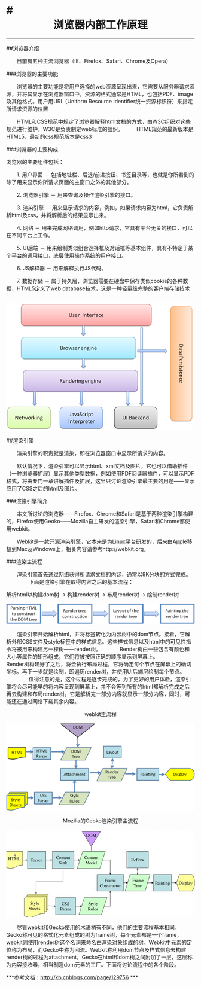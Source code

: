 #<div align = center>浏览器内部工作原理</div>
=============================================

***

##浏览器介绍

&emsp;&emsp;目前有五种主流浏览器（IE、Firefox、Safari、Chrome及Opera）

###浏览器的主要功能

&emsp;&emsp;浏览器的主要功能是将用户选择的web资源呈现出来，它需要从服务器请求资源，并将其显示在浏览器窗口中，资源的格式通常是HTML，也包括PDF、image及其他格式。用户用URI（Uniform Resource Identifier统一资源标识符）来指定所请求资源的位置

&emsp;&emsp;HTML和CSS规范中规定了浏览器解释html文档的方式，由W3C组织对这些规范进行维护，W3C是负责制定web标准的组织。
　　
HTML规范的最新版本是HTML5，最新的css规范版本是css3

###浏览器的主要构成

浏览器的主要组件包括：

&emsp;&emsp;1. 用户界面 － 包括地址栏、后退/前进按钮、书签目录等，也就是你所看到的除了用来显示你所请求页面的主窗口之外的其他部分。

&emsp;&emsp;2. 浏览器引擎 － 用来查询及操作渲染引擎的接口。

&emsp;&emsp;3. 渲染引擎 － 用来显示请求的内容，例如，如果请求内容为html，它负责解析html及css，并将解析后的结果显示出来。

&emsp;&emsp;4. 网络 － 用来完成网络调用，例如http请求，它具有平台无关的接口，可以在不同平台上工作。

&emsp;&emsp;5. UI后端 － 用来绘制类似组合选择框及对话框等基本组件，具有不特定于某个平台的通用接口，底层使用操作系统的用户接口。

&emsp;&emsp;6. JS解释器 － 用来解释执行JS代码。

&emsp;&emsp;7. 数据存储 － 属于持久层，浏览器需要在硬盘中保存类似cookie的各种数据，HTML5定义了web database技术，这是一种轻量级完整的客户端存储技术

&emsp;&emsp;&emsp;&emsp;&emsp;&emsp;![](../images/web-001.png)

##渲染引擎

&emsp;&emsp;渲染引擎的职责就是渲染，即在浏览器窗口中显示所请求的内容。

&emsp;&emsp;默认情况下，渲染引擎可以显示html、xml文档及图片，它也可以借助插件（一种浏览器扩展）显示其他类型数据，例如使用PDF阅读器插件，可以显示PDF格式，将由专门一章讲解插件及扩展，这里只讨论渲染引擎最主要的用途——显示应用了CSS之后的html及图片。

###渲染引擎简介

&emsp;&emsp;本文所讨论的浏览器——Firefox、Chrome和Safari是基于两种渲染引擎构建的，Firefox使用Geoko——Mozilla自主研发的渲染引擎，Safari和Chrome都使用webkit。

&emsp;&emsp;Webkit是一款开源渲染引擎，它本来是为Linux平台研发的，后来由Apple移植到Mac及Windows上，相关内容请参考http://webkit.org。

###渲染主流程

&emsp;&emsp;渲染引擎首先通过网络获得所请求文档的内容，通常以8K分块的方式完成。
　　
&emsp;&emsp;下面是渲染引擎在取得内容之后的基本流程：

解析html以构建dom树 -> 构建render树 -> 布局render树 -> 绘制render树

![](../images/web-002.png)

&emsp;&emsp;渲染引擎开始解析html，并将标签转化为内容树中的dom节点。接着，它解析外部CSS文件及style标签中的样式信息。这些样式信息以及html中的可见性指令将被用来构建另一棵树——render树。
　
&emsp;&emsp;Render树由一些包含有颜色和大小等属性的矩形组成，它们将被按照正确的顺序显示到屏幕上。
　　
&emsp;&emsp;Render树构建好了之后，将会执行布局过程，它将确定每个节点在屏幕上的确切坐标。再下一步就是绘制，即遍历render树，并使用UI后端层绘制每个节点。
　　
&emsp;&emsp;值得注意的是，这个过程是逐步完成的，为了更好的用户体验，渲染引擎将会尽可能早的将内容呈现到屏幕上，并不会等到所有的html都解析完成之后再去构建和布局render树。它是解析完一部分内容就显示一部分内容，同时，可能还在通过网络下载其余内容。

<div align = center>webkit主流程</div>

![](../images/web-003.png)

<div align = center>Mozilla的Geoko渲染引擎主流程</div>

![](../images/web-004.jpg)

&emsp;&emsp;尽管webkit和Gecko使用的术语稍有不同，他们的主要流程基本相同。Gecko称可见的格式化元素组成的树为frame树，每个元素都是一个frame，webkit则使用render树这个名词来命名由渲染对象组成的树。Webkit中元素的定位称为布局，而Gecko中称为回流。Webkit称利用dom节点及样式信息去构建render树的过程为attachment，Gecko在html和dom树之间附加了一层，这层称为内容接收器，相当制造dom元素的工厂。下面将讨论流程中的各个阶段。

***参考文档：http://kb.cnblogs.com/page/129756 ***




